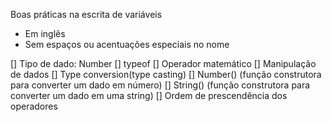 Boas práticas na escrita de variáveis

- Em inglês
- Sem espaços ou acentuações especiais no nome

[] Tipo de dado: Number
[] typeof
[] Operador matemático
[] Manipulação de dados
  [] Type conversion(type casting)
  [] Number() (função construtora para converter um dado em número)
  [] String() (função construtora para converter um dado em uma string)
[] Ordem de prescendência dos operadores